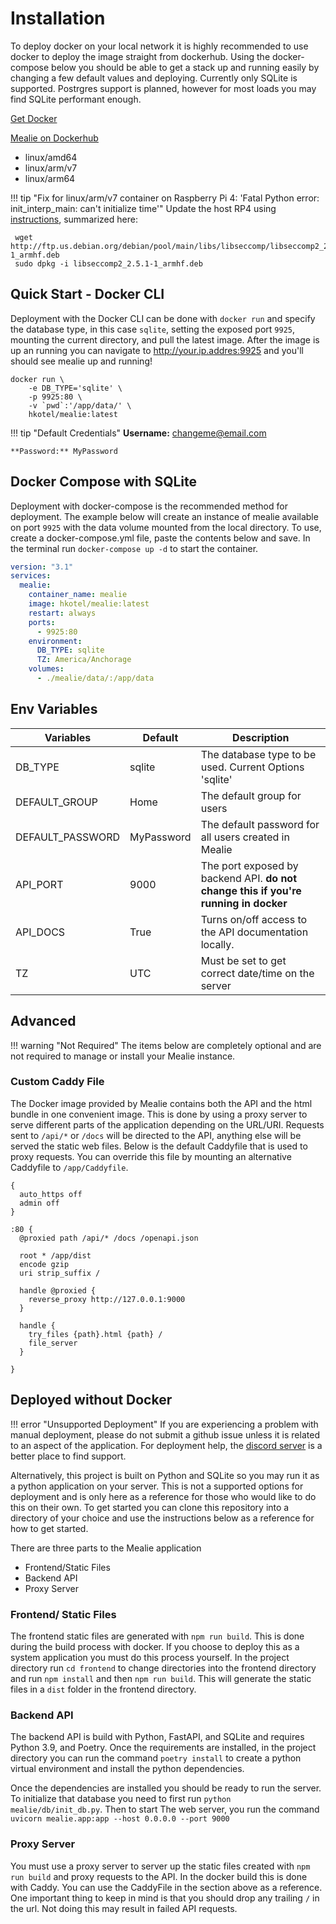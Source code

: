 # Installation
To deploy docker on your local network it is highly recommended to use docker to deploy the image straight from dockerhub. Using the docker-compose below you should be able to get a stack up and running easily by changing a few default values and deploying. Currently only SQLite is supported. Postrgres support is planned, however for most loads you may find SQLite performant enough.  


[Get Docker](https://docs.docker.com/get-docker/)

[Mealie on Dockerhub](https://hub.docker.com/r/hkotel/mealie) 

 - linux/amd64 
 - linux/arm/v7
 - linux/arm64

!!! tip "Fix for linux/arm/v7 container on Raspberry Pi 4: 'Fatal Python error: init_interp_main: can't initialize time'"
 Update the host RP4 using [instructions](linuxserver/docker-papermerge#4 (comment)), summarized here:
```shell
 wget http://ftp.us.debian.org/debian/pool/main/libs/libseccomp/libseccomp2_2.5.1-1_armhf.deb
 sudo dpkg -i libseccomp2_2.5.1-1_armhf.deb
```

## Quick Start - Docker CLI
Deployment with the Docker CLI can be done with `docker run` and specify the database type, in this case `sqlite`, setting the exposed port `9925`, mounting the current directory, and pull the latest image. After the image is up an running you can navigate to http://your.ip.addres:9925 and you'll should see mealie up and running!

```shell
docker run \
    -e DB_TYPE='sqlite' \
    -p 9925:80 \
    -v `pwd`:'/app/data/' \
    hkotel/mealie:latest

```

!!! tip "Default Credentials"
    **Username:** changeme@email.com 

    **Password:** MyPassword

## Docker Compose with SQLite
Deployment with docker-compose is the recommended method for deployment. The example below will create an instance of mealie available on port `9925` with the data volume mounted from the local directory. To use, create a docker-compose.yml file, paste the contents below and save. In the terminal run `docker-compose up -d` to start the container. 

```yaml
version: "3.1"
services:
  mealie:
    container_name: mealie
    image: hkotel/mealie:latest
    restart: always
    ports:
      - 9925:80
    environment:
      DB_TYPE: sqlite
      TZ: America/Anchorage
    volumes:
      - ./mealie/data/:/app/data

```

## Env Variables

| Variables        | Default    | Description                                                                         |
| ---------------- | ---------- | ----------------------------------------------------------------------------------- |
| DB_TYPE          | sqlite     | The database type to be used. Current Options 'sqlite'                              |
| DEFAULT_GROUP    | Home       | The default group for users                                                         |
| DEFAULT_PASSWORD | MyPassword | The default password for all users created in Mealie                                |
| API_PORT         | 9000       | The port exposed by backend API. **do not change this if you're running in docker** |
| API_DOCS         | True       | Turns on/off access to the API documentation locally.                               |
| TZ               | UTC        | Must be set to get correct date/time on the server                                  |




## Advanced 
!!! warning "Not Required"
    The items below are completely optional and are not required to manage or install your Mealie instance. 

### Custom Caddy File
The Docker image provided by Mealie contains both the API and the html bundle in one convenient image. This is done by using a proxy server to serve different parts of the application depending on the URL/URI. Requests sent to `/api/*` or `/docs` will be directed to the API, anything else will be served the static web files. Below is the default Caddyfile that is used to proxy requests. You can override this file by mounting an alternative Caddyfile to `/app/Caddyfile`. 

```
{
  auto_https off
  admin off
}

:80 {
  @proxied path /api/* /docs /openapi.json

  root * /app/dist
  encode gzip
  uri strip_suffix /
  
  handle @proxied {
    reverse_proxy http://127.0.0.1:9000 
  }

  handle {
    try_files {path}.html {path} /
    file_server 
  }

}
```

## Deployed without Docker
!!! error "Unsupported Deployment"
    If you are experiencing a problem with manual deployment, please do not submit a github issue unless it is related to an aspect of the application. For deployment help, the [discord server](https://discord.gg/R6QDyJgbD2) is a better place to find support. 

Alternatively, this project is built on Python and SQLite so you may run it as a python application on your server. This is not a supported options for deployment and is only here as a reference for those who would like to do this on their own. To get started you can clone this repository into a directory of your choice and use the instructions below as a reference for how to get started. 

There are three parts to the Mealie application

- Frontend/Static Files
- Backend API
- Proxy Server

### Frontend/ Static Files
The frontend static files are generated with `npm run build`. This is done during the build process with docker. If you choose to deploy this as a system application you must do this process yourself. In the project directory run `cd frontend` to change directories into the frontend directory and run `npm install` and then `npm run build`. This will generate the static files in a `dist` folder in the frontend directory.

### Backend API
The backend API is build with Python, FastAPI, and SQLite and requires Python 3.9, and Poetry. Once the requirements are installed, in the project directory you can run the command `poetry install` to create a python virtual environment and install the python dependencies.

Once the dependencies are installed you should be ready to run the server. To initialize that database you need to first run	`python mealie/db/init_db.py`. Then to start The web server, you run the command `uvicorn mealie.app:app --host 0.0.0.0 --port 9000`


### Proxy Server
You must use a proxy server to server up the static files created with `npm run build` and proxy requests to the API. In the docker build this is done with Caddy. You can use the CaddyFile in the section above as a reference. One important thing to keep in mind is that you should drop any trailing `/` in the url. Not doing this may result in failed API requests. 

